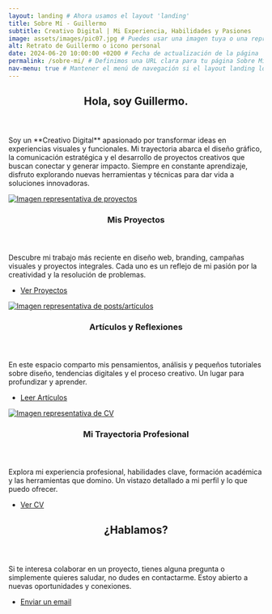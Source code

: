 ```yaml
---
layout: landing # Ahora usamos el layout 'landing'
title: Sobre Mí - Guillermo
subtitle: Creativo Digital | Mi Experiencia, Habilidades y Pasiones
image: assets/images/pic07.jpg # Puedes usar una imagen tuya o una representativa
alt: Retrato de Guillermo o icono personal
date: 2024-06-20 10:00:00 +0200 # Fecha de actualización de la página
permalink: /sobre-mi/ # Definimos una URL clara para tu página Sobre Mí
nav-menu: true # Mantener el menú de navegación si el layout landing lo requiere
---
```


<div id="main">

<section id="one">
    <div class="inner">
        <header class="major">
            <h2>Hola, soy Guillermo.</h2>
        </header>
        <p>Soy un **Creativo Digital** apasionado por transformar ideas en experiencias visuales y funcionales. Mi trayectoria abarca el diseño gráfico, la comunicación estratégica y el desarrollo de proyectos creativos que buscan conectar y generar impacto. Siempre en constante aprendizaje, disfruto explorando nuevas herramientas y técnicas para dar vida a soluciones innovadoras.</p>
    </div>
</section>

<section id="two" class="spotlights">
    <section>
        <a href="{{ site.baseurl }}/proyectos/" class="image">
            <img src="{% link assets/images/pic08.jpg %}" alt="Imagen representativa de proyectos" data-position="center center" />
        </a>
        <div class="content">
            <div class="inner">
                <header class="major">
                    <h3>Mis Proyectos</h3>
                </header>
                <p>Descubre mi trabajo más reciente en diseño web, branding, campañas visuales y proyectos integrales. Cada uno es un reflejo de mi pasión por la creatividad y la resolución de problemas.</p>
                <ul class="actions">
                    <li><a href="{{ site.baseurl }}/proyectos/" class="button">Ver Proyectos</a></li>
                </ul>
            </div>
        </div>
    </section>
    <section>
        <a href="{{ site.baseurl }}/posts/" class="image">
            <img src="{% link assets/images/pic09.jpg %}" alt="Imagen representativa de posts/artículos" data-position="top center" />
        </a>
        <div class="content">
            <div class="inner">
                <header class="major">
                    <h3>Artículos y Reflexiones</h3>
                </header>
                <p>En este espacio comparto mis pensamientos, análisis y pequeños tutoriales sobre diseño, tendencias digitales y el proceso creativo. Un lugar para profundizar y aprender.</p>
                <ul class="actions">
                    <li><a href="{{ site.baseurl }}/posts/" class="button">Leer Artículos</a></li>
                </ul>
            </div>
        </div>
    </section>
    <section>
        <a href="{{ site.baseurl }}/cv/" class="image">
            <img src="{% link assets/images/pic10.jpg %}" alt="Imagen representativa de CV" data-position="25% 25%" />
        </a>
        <div class="content">
            <div class="inner">
                <header class="major">
                    <h3>Mi Trayectoria Profesional</h3>
                </header>
                <p>Explora mi experiencia profesional, habilidades clave, formación académica y las herramientas que domino. Un vistazo detallado a mi perfil y lo que puedo ofrecer.</p>
                <ul class="actions">
                    <li><a href="{{ site.baseurl }}/cv/" class="button">Ver CV</a></li>
                </ul>
            </div>
        </div>
    </section>
</section>

<section id="three">
    <div class="inner">
        <header class="major">
            <h2>¿Hablamos?</h2>
        </header>
        <p>Si te interesa colaborar en un proyecto, tienes alguna pregunta o simplemente quieres saludar, no dudes en contactarme. Estoy abierto a nuevas oportunidades y conexiones.</p>
        <ul class="actions">
            <li><a href="mailto:{{ site.email }}" class="button next">Enviar un email</a></li>
        </ul>
    </div>
</section>

</div>